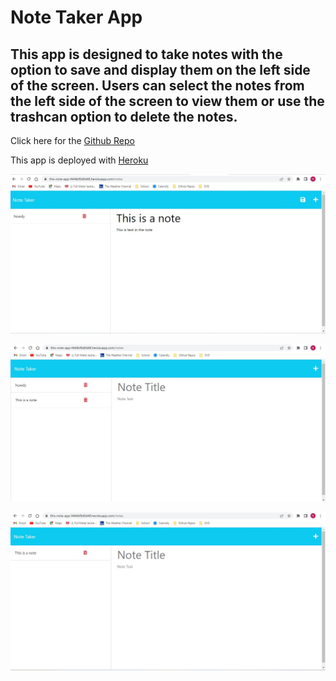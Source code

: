 # Note Taker App
## This app is designed to take notes with the option to save and display them on the left side of the screen.  Users can select the notes from the left side of the screen to view them or use the trashcan option to delete the notes.


Click here for the [Github Repo](https://github.com/rpwysocki/Note_Taker)

This app is deployed with [Heroku](https://this-note-app-f444bf8d0d48.herokuapp.com/)

![Screen shot 1](/NoteTaker1.jpg)

![Screen shot 2](/NoteTaker2.jpg)

![Screen shot 3](/NoteTaker3.jpg)

